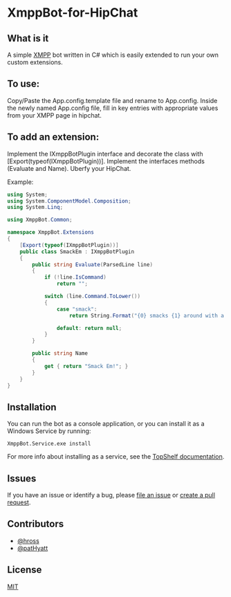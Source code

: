 # XmppBot-for-HipChat

## What is it

A simple [XMPP](https://en.wikipedia.org/wiki/XMPP) bot written in C# which is easily extended to run your own custom extensions.

## To use:
Copy/Paste the App.config.template file and rename to App.config. Inside the newly named App.config file, fill in key entries with appropriate values from your XMPP page in hipchat.


## To add an extension:
Implement the IXmppBotPlugin interface and decorate the class with [Export(typeof(IXmppBotPlugin))].
Implement the interfaces methods (Evaluate and Name).
Uberfy your HipChat.

Example:

```c#
using System;
using System.ComponentModel.Composition;
using System.Linq;

using XmppBot.Common;

namespace XmppBot.Extensions
{
    [Export(typeof(IXmppBotPlugin))]
    public class SmackEm : IXmppBotPlugin
    {
        public string Evaluate(ParsedLine line)
        {
            if (!line.IsCommand)
                return "";

            switch (line.Command.ToLower())
            {
                case "smack":
                    return String.Format("{0} smacks {1} around with a trout.", line.User, line.Args.FirstOrDefault() ?? "Your mom");

                default: return null;
            }
        }

        public string Name
        {
            get { return "Smack Em!"; }
        }
    }
}
```

## Installation

You can run the bot as a console application, or you can install it as a Windows Service by running: 

	XmppBot.Service.exe install

For more info about installing as a service, see the [TopShelf documentation](http://docs.topshelf-project.com/en/latest/overview/commandline.html).

## Issues 
If you have an issue or identify a bug, please [file an issue](https://github.com/patHyatt/XmppBot-for-HipChat/issues/new) or [create a pull request](https://github.com/patHyatt/XmppBot-for-HipChat/compare).

## Contributors 
- [@hross](https://github.com/hross)
- [@patHyatt](https://github.com/patHyatt/)

## License
[MIT](https://github.com/patHyatt/XmppBot-for-HipChat/blob/master/LICENSE.md)
